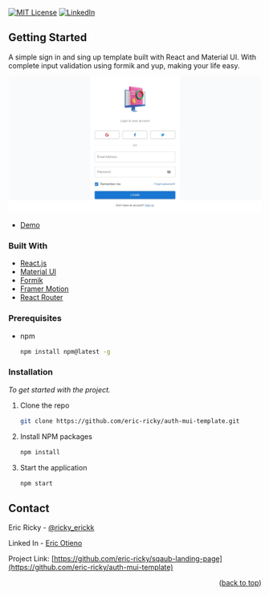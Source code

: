 <div id="top"></div>

[![MIT License][license-shield]][license-url]
[![LinkedIn][linkedin-shield]][linkedin-url]

<!-- GETTING STARTED -->

## Getting Started

A simple sign in and sing up template built with React and Material UI. With complete input validation using formik and yup, making your life easy.

![Product Preview][product-preview]

- [Demo](https://sqaub-landing-page.vercel.app/home)

### Built With

- [React.js](https://reactjs.org/)
- [Material UI](https://mui.com/)
- [Formik](https://formik.org/)
- [Framer Motion](https://framer-motion.com/)
- [React Router](https://react-router.com/)

### Prerequisites

- npm
  ```sh
  npm install npm@latest -g
  ```

### Installation

_To get started with the project._

1. Clone the repo
   ```sh
   git clone https://github.com/eric-ricky/auth-mui-template.git
   ```
2. Install NPM packages
   ```sh
   npm install
   ```
3. Start the application
   ```sh
   npm start
   ```

<!-- CONTACT -->

## Contact

Eric Ricky - [@ricky_erickk](https://twitter.com/ricky_erickk)

Linked In - [Eric Otieno](linkedin.com/in/rick-otieno-7532b01b9)

Project Link: [https://github.com/eric-ricky/sqaub-landing-page](https://github.com/eric-ricky/auth-mui-template)

<p align="right">(<a href="#top">back to top</a>)</p>

<!-- MARKDOWN LINKS & IMAGES -->

[license-shield]: https://img.shields.io/github/license/othneildrew/Best-README-Template.svg?style=for-the-badge
[license-url]: https://github.com/eric-ricky/auth-mui-template
[linkedin-shield]: https://img.shields.io/badge/-LinkedIn-black.svg?style=for-the-badge&logo=linkedin&colorB=555
[linkedin-url]: linkedin.com/in/rick-otieno-7532b01b9
[product-preview]: preview.jpeg
